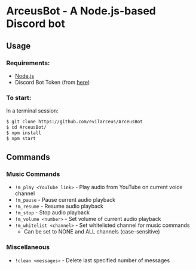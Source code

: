 # ArceusBot - A Node.js-based Discord bot

## Usage
### Requirements:
* [Node.js](https://nodejs.org/en/)
* Discord Bot Token (from [here](https://discordapp.com/developers/applications/me))

### To start:
In a terminal session: 

```bash
$ git clone https://github.com/evilarceus/ArceusBot
$ cd ArceusBot/
$ npm install
$ npm start
```

## Commands
### Music Commands
* ```!m_play <YouTube link>``` - Play audio from YouTube on current voice channel
* ```!m_pause``` - Pause current audio playback
* ```!m_resume``` - Resume audio playback
* ```!m_stop``` - Stop audio playback
* ```!m_volume <number>``` - Set volume of current audio playback
* ```!m_whitelist <channel>``` - Set whitelisted channel for music commands
    * Can be set to NONE and ALL channels (case-sensitive)

### Miscellaneous
* ```!clean <messages>``` - Delete last specified number of messages